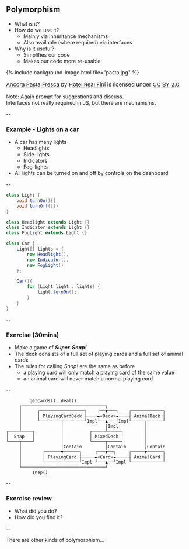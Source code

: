 ## Polymorphism

+ What is it?
+ How do we use it?
    + Mainly via inheritance mechanisms
    + Also available (where required) via interfaces
+ Why is it useful?
    + Simplifies our code
    + Makes our code more re-usable

{% include background-image.html file="pasta.jpg" %}
<p style="float:bottom;font-size:15px">
<a href="https://flic.kr/p/6iYRpr">Ancora Pasta Fresca</a>
by <a href="https://www.flickr.com/photos/hotelrealfini/">Hotel Real Fini</a> is licensed under 
<a href="https://creativecommons.org/licenses/by/2.0/">CC BY 2.0</a>
</p>

Note:
Again prompt for suggestions and discuss.  
Interfaces not really required in JS, but there are mechanisms.  

--

### Example - Lights on a car

+ A car has many lights
    + Headlights
    + Side-lights
    + Indicators
    + Fog-lights
+ All lights can be turned on and off by controls on the dashboard

--

```java
class Light {
    void turnOn(){}
    void turnOff(){}
}

class Headlight extends Light {}
class Indicator extends Light {}
class FogLight extends Light {}

class Car {
    Light[] lights = {
        new Headlight(),
        new Indicator(),
        new FogLight()
    };

    Car(){
        for (Light light : lights) {
            light.turnOn();
        }
    }
}
```

--

### Exercise (30mins)

* Make a game of _**Super-Snap!**_
* The deck consists of a full set of playing cards and a full set of animal cards
* The rules for calling _Snap!_ are the same as before
    + a playing card will only match a playing card of the same value
    + an animal card will never match a normal playing card

--

```text
         getCards(), deal()
     ┌────────────────────────────────┐
     │      ┌─────────────────┐    ┌──▼───┐    ┌────────────┐
     │      │ PlayingCardDeck ├────►«Deck»◄────┤ AnimalDeck │
     │      └────────┬────────┘Impl└──▲───┘Impl└─────┬──────┘
     │               │                │Impl          │
┌────┴────┐          │          ┌─────┴─────┐        │
│  Snap   │          │          │ MixedDeck │        │
└────┬────┘          │          └─────┬─────┘        │
     │               │Contain         │Contain       │Contain
     │        ┌──────▼──────┐     ┌───▼──┐     ┌─────▼──────┐
     │        │ PlayingCard ├─────►«Card»◄─────┤ AnimalCard │
     │        └─────────────┘Impl └───▲──┘Impl └────────────┘
     └────────────────────────────────┘
          snap()
```

--

### Exercise review

+ What did you do?
+ How did you find it?

--

There are other kinds of polymorphism...